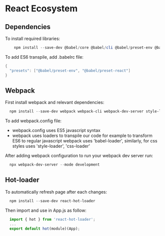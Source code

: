 # React Ecosystem

## Dependencies

To install required libraries:

```powershell
    npm install --save-dev @babel/core @babel/cli @babel/preset-env @babel/preset-react
```

To add ES6 transpile, add .babelrc file:

```powershell
{
  "presets": ["@babel/preset-env", "@babel/preset-react"]
}
```

## Webpack

First install webpack and relevant dependencies:

```powershell
  npm install --save-dev webpack webpack-cli webpack-dev-server style-loader css-loader babel-loader
```

To add webpack.config file:

- webpack.config uses ES5 javascript syntax
- webpack uses loaders to transpile our code for example to transform ES6 to regular javascript webpack uses 'babel-loader', similarly, for css styles uses 'style-loader', 'css-loader'

After adding webpack configuration to run your webpack dev server run:

```powershell
  npx webpack-dev-server --mode development
```

## Hot-loader

To automatically refresh page after each changes:

```powershell
  npm install --save-dev react-hot-loader
```

Then import and use in App.js as follow:

```javascript
  import { hot } from 'react-hot-loader';
  ...
  export default hot(module)(App);
```
